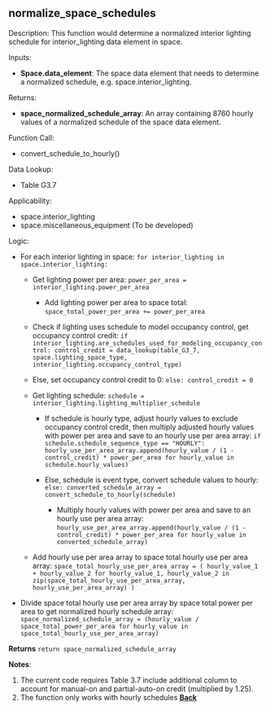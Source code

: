 
## normalize_space_schedules

Description: This function would determine a normalized interior lighting schedule for interior_lighting data element in space. 

Inputs:
  - **Space.data_element**: The space data element that needs to determine a normalized schedule, e.g. space.interior_lighting.

Returns:
- **space_normalized_schedule_array**: An array containing 8760 hourly values of a normalized schedule of the space data element.

Function Call:

- convert_schedule_to_hourly()

Data Lookup:

- Table G3.7

Applicability:

- space.interior_lighting
- space.miscellaneous_equipment (To be developed)

Logic:

- For each interior lighting in space: `for interior_lighting in space.interior_lighting:`

  - Get lighting power per area: `power_per_area = interior_lighting.power_per_area`

    - Add lighting power per area to space total: `space_total_power_per_area += power_per_area`

  - Check if lighting uses schedule to model occupancy control, get occupancy control credit: `if interior_lighting.are_schedules_used_for_modeling_occupancy_control: control_credit = data_lookup(table_G3_7, space.lighting_space_type, interior_lighting.occupancy_control_type)`

  - Else, set occupancy control credit to 0: `else: control_credit = 0`

  - Get lighting schedule: `schedule = interior_lighting.lighting_multiplier_schedule`

    - If schedule is hourly type, adjust hourly values to exclude occupancy control credit, then multiply adjusted hourly values with power per area and save to an hourly use per area array: `if schedule.schedule_sequence_type == "HOURLY": hourly_use_per_area_array.append(hourly_value / (1 - control_credit) * power_per_area for hourly_value in schedule.hourly_values)`

    - Else, schedule is event type, convert schedule values to hourly: `else: converted_schedule_array = convert_schedule_to_hourly(schedule)`

      - Multiply hourly values with power per area and save to an hourly use per area array: `hourly_use_per_area_array.append(hourly_value / (1 - control_credit) * power_per_area for hourly_value in converted_schedule_array)`

  - Add hourly use per area array to space total hourly use per area array: `space_total_hourly_use_per_area_array = ( hourly_value_1 + hourly_value_2 for hourly_value_1, hourly_value_2 in zip(space_total_hourly_use_per_area_array, hourly_use_per_area_array) )`

- Divide space total hourly use per area array by space total power per area to get normalized hourly schedule array: `space_normalized_schedule_array = (hourly_value / space_total_power_per_area for hourly_value in space_total_hourly_use_per_area_array)`

**Returns** `return space_normalized_schedule_array`  

**Notes**:

  1. The current code requires Table 3.7 include additional column to account for manual-on and partial-auto-on credit (multiplied by 1.25).
  2. The function only works with hourly schedules
**[Back](../_toc.md)**